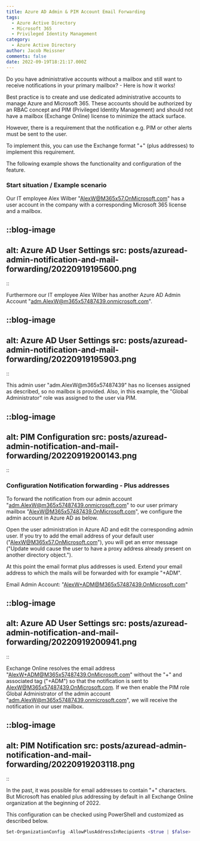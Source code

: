 ```yaml
---
title: Azure AD Admin & PIM Account Email Forwarding
tags:
  - Azure Active Directory
  - Microsoft 365
  - Privileged Identity Management
category:
  - Azure Active Directory
author: Jacob Meissner
comments: false
date: 2022-09-19T18:21:17.000Z
---
```


Do you have administrative accounts without a mailbox and still want to receive notifications in your primary mailbox? - Here is how it works!

<!-- more -->

Best practice is to create and use dedicated administrative accounts to manage Azure and Microsoft 365. These accounts should be authorized by an RBAC concept and PIM (Privileged Identity Management) and should not have a mailbox (Exchange Online) license to minimize the attack surface.

However, there is a requirement that the notification e.g. PIM or other alerts must be sent to the user.

To implement this, you can use the Exchange format "+" (plus addresses) to implement this requirement.

The following example shows the functionality and configuration of the feature.

### Start situation / Example scenario

Our IT employee Alex Wilber "<AlexW@M365x57.OnMicrosoft.com>" has a user account in the company with a corresponding Microsoft 365 license and a mailbox.

::blog-image
---
alt: Azure AD User Settings
src: posts/azuread-admin-notification-and-mail-forwarding/20220919195600.png
---
::

Furthermore our IT employee Alex Wilber has another Azure AD Admin Account "<adm.AlexW@m365x57487439.onmicrosoft.com>".

::blog-image
---
alt: Azure AD User Settings
src: posts/azuread-admin-notification-and-mail-forwarding/20220919195903.png
---
::

This admin user "adm.AlexW\@m365x57487439" has no licenses assigned as described, so no mailbox is provided. Also, in this example, the "Global Administrator" role was assigned to the user via PIM.

::blog-image
---
alt: PIM Configuration
src: posts/azuread-admin-notification-and-mail-forwarding/20220919200143.png
---
::

### Configuration Notification forwarding - Plus addresses

To forward the notification from our admin account "<adm.AlexW@m365x57487439.onmicrosoft.com>" to our user primary mailbox "<AlexW@M365x57487439.OnMicrosoft.com>", we configure the admin account in Azure AD as below.

Open the user administration in Azure AD and edit the corresponding admin user. If you try to add the email address of your default user ("<AlexW@M365x57.OnMicrosoft.com>"), you will get an error message ("Update would cause the user to have a proxy address already present on another directory object.").

At this point the email format plus addresses is used. Extend your email address to which the mails will be forwarded with for example "+ADM".

Email Admin Account: "<AlexW+ADM@M365x57487439.OnMicrosoft.com>"

::blog-image
---
alt: Azure AD User Settings
src: posts/azuread-admin-notification-and-mail-forwarding/20220919200941.png
---
::

Exchange Online resolves the email address "<AlexW+ADM@M365x57487439.OnMicrosoft.com>" without the "+" and associated tag ("+ADM") so that the notification is sent to <AlexW@M365x57487439.OnMicrosoft.com>.
If we then enable the PIM role Global Administrator of the admin account "<adm.AlexW@m365x57487439.onmicrosoft.com>", we will receive the notification in our user mailbox.

::blog-image
---
alt: PIM Notification
src: posts/azuread-admin-notification-and-mail-forwarding/20220919203118.png
---
::

In the past, it was possible for email addresses to contain "+" characters. But Microsoft has enabled plus addressing by default in all Exchange Online organization at the beginning of 2022.

This configuration can be checked using PowerShell and customized as described below.

```powershell
Set-OrganizationConfig -AllowPlusAddressInRecipients <$true | $false>
```

